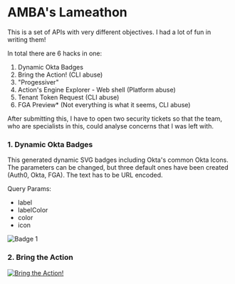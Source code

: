 # AMBA's Lameathon
This is a set of APIs with very different objectives. I had a lot of fun in writing them!

In total there are 6 hacks in one:

1. Dynamic Okta Badges
2. Bring the Action! (CLI abuse)
3. "Progessiver"
4. Action's Engine Explorer - Web shell (Platform abuse)
5. Tenant Token Request (CLI abuse)
6. FGA Preview* (Not everything is what it seems, CLI abuse)

After submitting this, I have to open two security tickets so that the team, who are specialists in this, could analyse concerns that I was left with.

### 1. Dynamic Okta Badges

This generated dynamic SVG badges including Okta's common Okta Icons. The parameters can be changed, but three default ones have been created (Auth0, Okta, FGA). The text has to be URL encoded.

Query Params:
- label
- labelColor
- color
- icon

![Badge 1](https://lt.a0.gg/api/badges/bta/This+is+the+first+badge)


### 2. Bring the Action

[![Bring the Action!](https://lt.a0.gg/api/badges/bta/%22Send%20to%20a%20webhook-this-is-dynamic%22)](https://bta.a0.gg?URL=https%3A%2F%2Fraw.githubusercontent.com%2Famba-sandbox%2Fdangerous-frog%2Fmain%2Fa0%2Factions%2Flogin%2Fforward-to-a-webhook.js&trigger=post-login&defaultName=Sensssssd%20to%20a%20webhook&dependency=qs&dependency=axios%40latest&secret=APIKEY&secret=BIN%3Dasd)
